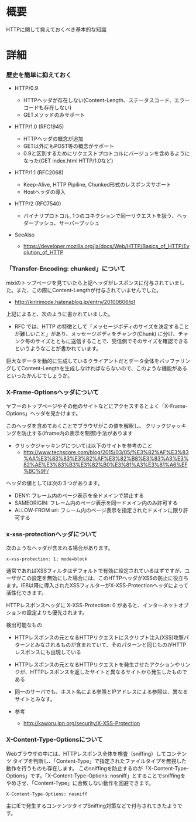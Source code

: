 # 概要
HTTPに関して抑えておくべき基本的な知識

# 詳細

### 歴史を簡単に抑えておく
- HTTP/0.9
  - HTTPヘッダが存在しない(Content-Length、ステータスコード、エラーコードも存在しない)
  - GETメソッドのみサポート
- HTTP/1.0 (RFC1945)
  - HTTPヘッダの概念が追加
  - GET以外にもPOST等の概念がサポート
  - 0.9と区別するためにリクエストプロトコルにバージョンを含めるようになった(GET index.html HTTP/1.0など)
- HTTP/1.1 (RFC2068)
  - Keep-Alive, HTTP Pipiline, Chunked形式のレスポンスサポート
  - Hostヘッダの導入
- HTTP/2 (RFC7540)
  - バイナリプロトコル, 1つのコネクションで同一リクエストを扱う、ヘッダープッシュ、サーバープッシュ

- SeeAlso
  - https://developer.mozilla.org/ja/docs/Web/HTTP/Basics_of_HTTP/Evolution_of_HTTP


### 「Transfer-Encoding: chunked」について
mixiのトップページを見ていたら上記ヘッダがレスポンスに付与されていました。また、この際にContent-Lengthが付与されていませんでした。
- http://kiririmode.hatenablog.jp/entry/20100606/p1

上記によると、次のように書かれていました。
- RFC では、HTTP の特徴として「メッセージボディのサイズを決定することが難しいこと」があり、メッセージボディをチャンク(Chunk) に分け、チャンク毎のサイズとともに送信することで、受信側でそのサイズを確認できるというようなことが書かれています。

巨大なデータを動的に生成しているクライアントだとデータ全体をバッファリングしてContent-Lengthを生成しなければならないので、このような機能があるといったかんじでしょうか。

### X-Frame-Optionsヘッダについて
ヤフーのトップページやその他のサイトなどにアクセスするとよく「X-Frame-Options」ヘッダを見かけます。

このヘッダを含めておくことでブラウザがこの値を解釈し、 クリックジャッキングを防止する(iframe内の表示を制御)手法があります
- クリックジャッキングについては以下のサイトを参考のこと
  - http://www.techscore.com/blog/2015/03/05/%E3%82%AF%E3%83%AA%E3%83%83%E3%82%AF%E3%82%B8%E3%83%A3%E3%82%AE%E3%83%B3%E3%82%B0%E3%81%A3%E3%81%A6%EF%BC%9F/

ヘッダの値としては次の３つがあります。
- DENY: フレーム内のページ表示を全ドメインで禁止する
- SAMEORIGIN: フレーム内のページ表示を同一ドメイン内のみ許可する
- ALLOW-FROM uri: フレーム内のページ表示を指定されたドメインに限り許可する

### x-xss-protectionヘッダについて
次のようなヘッダが含まれる場合があります。
```
x-xss-protection: 1; mode=block
```

通常であればXSSフィルタはデフォルトで有効に設定されているはずですが、ユーザがこの設定を無効にした場合には、このHTTPヘッダがXSSの防止に役立ちます。IE8以降に導入されたXSSフィルターがX-XSS-Protectionヘッダによって活性化できます。

HTTPレスポンスヘッダに X-XSS-Protection: 0 があると、インターネットオプションの設定よりも優先されます。

検出可能なもの
- HTTPレスポンスの元となるHTTPリクエストにスクリプト注入(XSS)攻撃パターンとみなされるものが含まれていて、そのパターンと同じものがHTTPレスポンスにも出現している
- HTTPレスポンスの元となるHTTPリクエストを発生させたアクションやリンクが、HTTPレスポンスを返したサイトと異なるサイトから発生したものである
- 同一のサーバでも、ホスト名による参照とIPアドレスによる参照は、異なるサイトとみなす。

- 参考
  - http://kaworu.jpn.org/security/X-XSS-Protection

### X-Content-Type-Optionsについて
Webブラウザの中には、HTTPレスポンス全体を検査（sniffing）してコンテンツ タイプを判断し、「Content-Type」で指定されたファイルタイプを無視した動作を行うものも存在します。
このsniffingを防止するのが「X-Content-Type-Options」です。「X-Content-Type-Options: nosniff」とすることでsniffingをやめさせ、「Content-Type」に合致しない動作を回避できます。
```
X-Content-Type-Options: nosniff
```

主にIEで発生するコンテンツタイプSniffing対策などで付与されてきたようです。

